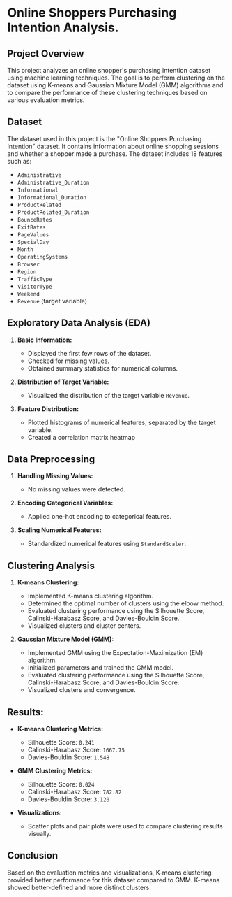 # Online Shoppers Purchasing Intention Analysis.

## Project Overview

This project analyzes an online shopper's purchasing intention dataset using machine learning techniques. The goal is to perform clustering on the dataset using K-means and Gaussian Mixture Model (GMM) algorithms and to compare the performance of these clustering techniques based on various evaluation metrics.

## Dataset

The dataset used in this project is the "Online Shoppers Purchasing Intention" dataset. It contains information about online shopping sessions and whether a shopper made a purchase. The dataset includes 18 features such as:

- `Administrative`
- `Administrative_Duration`
- `Informational`
- `Informational_Duration`
- `ProductRelated`
- `ProductRelated_Duration`
- `BounceRates`
- `ExitRates`
- `PageValues`
- `SpecialDay`
- `Month`
- `OperatingSystems`
- `Browser`
- `Region`
- `TrafficType`
- `VisitorType`
- `Weekend`
- `Revenue` (target variable)

## Exploratory Data Analysis (EDA)

1. **Basic Information:**
   - Displayed the first few rows of the dataset.
   - Checked for missing values.
   - Obtained summary statistics for numerical columns.

2. **Distribution of Target Variable:**
   - Visualized the distribution of the target variable `Revenue`.

3. **Feature Distribution:**
   - Plotted histograms of numerical features, separated by the target variable.
   - Created a correlation matrix heatmap

## Data Preprocessing

1. **Handling Missing Values:**
   - No missing values were detected.

2. **Encoding Categorical Variables:**
   - Applied one-hot encoding to categorical features.

3. **Scaling Numerical Features:**
   - Standardized numerical features using `StandardScaler`.

## Clustering Analysis

1. **K-means Clustering:**
   - Implemented K-means clustering algorithm.
   - Determined the optimal number of clusters using the elbow method.
   - Evaluated clustering performance using the Silhouette Score, Calinski-Harabasz Score, and Davies-Bouldin Score.
   - Visualized clusters and cluster centers.

2. **Gaussian Mixture Model (GMM):**
   - Implemented GMM using the Expectation-Maximization (EM) algorithm.
   - Initialized parameters and trained the GMM model.
   - Evaluated clustering performance using the Silhouette Score, Calinski-Harabasz Score, and Davies-Bouldin Score.
   - Visualized clusters and convergence.

## Results:

- **K-means Clustering Metrics:**
  - Silhouette Score: `0.241`
  - Calinski-Harabasz Score: `1667.75`
  - Davies-Bouldin Score: `1.548`

- **GMM Clustering Metrics:**
  - Silhouette Score: `0.024`
  - Calinski-Harabasz Score: `782.82`
  - Davies-Bouldin Score: `3.120`

- **Visualizations:**
  - Scatter plots and pair plots were used to compare clustering results visually.

## Conclusion

Based on the evaluation metrics and visualizations, K-means clustering provided better performance for this dataset compared to GMM. K-means showed better-defined and more distinct clusters.

 
